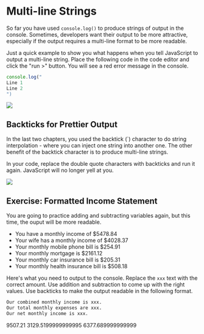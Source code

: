 # Multi-line Strings

So far you have used `console.log()` to produce strings of output in the console. Sometimes, developers want their output to be more attractive, especially if the output requires a multi-line format to be more readable.

Just a quick example to show you what happens when you tell JavaScript to output a multi-line string. Place the following code in the code editor and click the "run >" button. You will see a red error message in the console.

```js
console.log("
Line 1
Line 2
")
```

  
![](https://storage.googleapis.com/replit/images/1581101869412_66df4d6f2b43157ab55690d1fef4d3ac.gif)

## Backticks for Prettier Output

In the last two chapters, you used the backtick (`) character to do string interpolation - where you can inject one string into another one. The other benefit of the backtick character is to produce multi-line strings.

In your code, replace the double quote characters with backticks and run it again. JavaScript will no longer yell at you.
  
![](https://storage.googleapis.com/replit/images/1581101883981_b9f1bd1d23efc42b314101c2a8ea9d9a.gif)

## Exercise: Formatted Income Statement

You are going to practice adding and subtracting variables again, but this time, the ouput will be more readable.

* You have a monthly income of $5478.84
* Your wife has a monthly income of $4028.37
* Your monthly mobile phone bill is $254.91
* Your monthly mortgage is $2161.12
* Your monthly car insurance bill is $205.31
* Your monthly health insurance bill is $508.18

Here's what you need to output to the console. Replace the `xxx` text with the correct amount. Use addition and subtraction to come up with the right values. Use backticks to make the output readable in the following format.

```html
Our combined monthly income is xxx.
Our total monthly expenses are xxx.
Our net monthly income is xxx.
```



9507.21
3129.5199999999995
6377.689999999999
<!--stackedit_data:
eyJoaXN0b3J5IjpbLTU2ODkwNTI3Ml19
-->